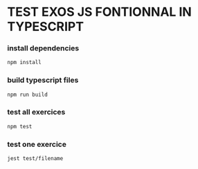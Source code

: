 # TEST EXOS JS FONTIONNAL IN TYPESCRIPT

### install dependencies

```bash
npm install
```

### build typescript files

```bash
npm run build
```

### test all exercices

```bash
npm test
```

### test one exercice

```bash
jest test/filename
```